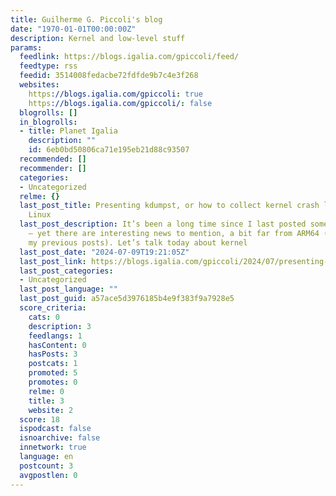 ```yaml
---
title: Guilherme G. Piccoli's blog
date: "1970-01-01T00:00:00Z"
description: Kernel and low-level stuff
params:
  feedlink: https://blogs.igalia.com/gpiccoli/feed/
  feedtype: rss
  feedid: 3514008fedacbe72fdfde9b7c4e3f268
  websites:
    https://blogs.igalia.com/gpiccoli: true
    https://blogs.igalia.com/gpiccoli/: false
  blogrolls: []
  in_blogrolls:
  - title: Planet Igalia
    description: ""
    id: 6eb0bd50806ca71e195eb21d88c93507
  recommended: []
  recommender: []
  categories:
  - Uncategorized
  relme: {}
  last_post_title: Presenting kdumpst, or how to collect kernel crash logs on Arch
    Linux
  last_post_description: It’s been a long time since I last posted something here
    – yet there are interesting news to mention, a bit far from ARM64 (the topic of
    my previous posts). Let’s talk today about kernel
  last_post_date: "2024-07-09T19:21:05Z"
  last_post_link: https://blogs.igalia.com/gpiccoli/2024/07/presenting-kdumpst-or-how-to-collect-kernel-crash-logs-on-arch-linux/
  last_post_categories:
  - Uncategorized
  last_post_language: ""
  last_post_guid: a57ace5d3976185b4e9f383f9a7928e5
  score_criteria:
    cats: 0
    description: 3
    feedlangs: 1
    hasContent: 0
    hasPosts: 3
    postcats: 1
    promoted: 5
    promotes: 0
    relme: 0
    title: 3
    website: 2
  score: 18
  ispodcast: false
  isnoarchive: false
  innetwork: true
  language: en
  postcount: 3
  avgpostlen: 0
---
```

